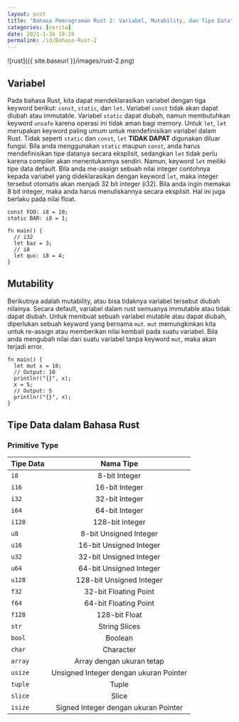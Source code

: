 ```yaml
---
layout: post
title: "Bahasa Pemrograman Rust 2: Variabel, Mutability, dan Tipe Data"
categories: [cerita]
date: 2021-1-16 19:19
permalink: /id/Bahasa-Rust-2
---
```


![rust]({{ site.baseurl }}/images/rust-2.png)

## Variabel
Pada bahasa Rust, kita dapat mendeklarasikan variabel dengan tiga keyword berikut: `const`, `static`, dan `let`.
Variabel `const` tidak akan dapat diubah atau immutable. Variabel `static` dapat diubah, namun membutuhkan keyword `unsafe`
karena operasi ini tidak aman bagi memory. Untuk `let`, `let` merupakan keyword paling umum untuk mendefinisikan variabel
dalam Rust. Tidak seperti `static` dan `const`, `let` **TIDAK DAPAT**	 digunakan diluar fungsi. Bila anda menggunakan `static` maupun
`const`, anda harus mendefinisikan tipe datanya secara eksplisit, sedangkan `let` tidak perlu karena compiler akan menentukannya sendiri. 
Namun, keyword `let` meiliki tipe data default. Bila anda me-assign sebuah nilai integer contohnya kepada variabel yang dideklarasikan dengan
keyword `let`, maka integer tersebut otomatis akan menjadi 32 bit integer (i32). Bila anda ingin memakai 8 bit integer, maka anda harus 
menuliskannya secara eksplisit. Hal ini juga berlaku pada nilai float.

```
const FOO: i8 = 10;
static BAR: i8 = 1;

fn main() {
  // i32
  let baz = 3;
  // i8
  let qux: i8 = 4;
}
```


## Mutability
Berikutnya adalah mutability, atau bisa tidaknya variabel tersebut diubah nilainya. Secara default, variabel dalam rust semuanya 
immutable atau tidak dapat diubah. Untuk membuat sebuah variabel mutable atau dapat diubah, diperlukan sebuah keyword yang bernama `mut`. `mut` memungkinkan kita 
untuk re-assign atau memberikan nilai kembali pada suatu variabel. Bila anda mengubah nilai dari suatu variabel tanpa keyword `mut`, maka akan terjadi error.


```
fn main() {
  let mut x = 10;
  // Output: 10
  println!("{}", x);
  x = 5;
  // Output: 5
  println!("{}", x);
}
```

## Tipe Data dalam Bahasa Rust

### Primitive Type

| Tipe Data| Nama Tipe                              |
| :---     |    :----:                              |
| `i8`     | 8-bit Integer                          |
| `i16`    |   16-bit Integer                       |
| `i32`    | 32-bit Integer                         |
| `i64`    | 64-bit Integer                         |
| `i128`   | 128-bit Integer                        |
| `u8`     | 8-bit Unsigned Integer                 |
| `u16`    | 16-bit Unsigned Integer                |
| `u32`    | 32-bit Unsigned Integer                |
| `u64`    | 64-bit Unsigned Integer                |
| `u128`   | 128-bit Unsigned Integer               |
| `f32`    | 32-bit Floating Point                  |
| `f64`    | 64-bit Floating Point                  |
| `f128`   | 128-bit Float                          |
| `str`    | String Slices                          |
| `bool`   | Boolean                                |
| `char`   | Character                              |
| `array`  | Array dengan ukuran tetap              |
| `usize`  | Unsigned Integer dengan ukuran Pointer |
| `tuple`  | Tuple                                  |
| `slice`  | Slice                                  |
| `isize`  | Signed Integer dengan ukuran Pointer   |
